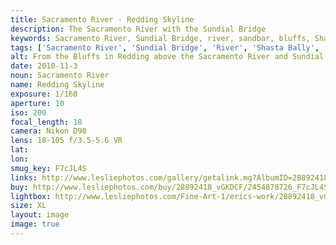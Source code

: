```yaml
---
title: Sacramento River - Redding Skyline
description: The Sacramento River with the Sundial Bridge
keywords: Sacramento River, Sundial Bridge, river, sandbar, bluffs, Shasta Bally, Redding, California
tags: ['Sacramento River', 'Sundial Bridge', 'River', 'Shasta Bally', 'Redding', 'California']
alt: From the Bluffs in Redding above the Sacramento River and Sundial Bridge
date: 2010-11-3
noun: Sacramento River
name: Redding Skyline
exposure: 1/160
aperture: 10
iso: 200
focal_length: 18
camera: Nikon D90
lens: 18-105 f/3.5-5.6 VR
lat: 
lon: 
smug_key: F7cJL4S
links: http://www.lesliephotos.com/gallery/getalink.mg?AlbumID=28892418&AlbumKey=vGKDCF&ImageID=2454878726&ImageKey=F7cJL4S&how=forum&Page=1
buy: http://www.lesliephotos.com/buy/28892418_vGKDCF/2454878726_F7cJL4S/
lightbox: http://www.lesliephotos.com/Fine-Art-1/erics-work/28892418_vGKDCF#!i=2454878726&k=F7cJL4S&lb=1&s=A
size: XL
layout: image
image: true
---
```


